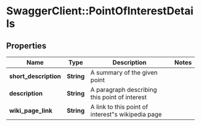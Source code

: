 # SwaggerClient::PointOfInterestDetails

## Properties
Name | Type | Description | Notes
------------ | ------------- | ------------- | -------------
**short_description** | **String** | A summary of the given point |
**description** | **String** | A paragraph describing this point of interest |
**wiki_page_link** | **String** | A link to this point of interest&quot;s wikipedia page |



